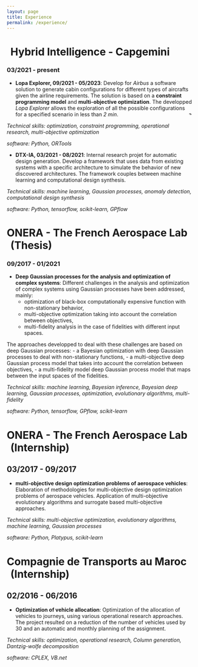 ```yaml
---
layout: page
title: Experience
permalink: /experience/
---
```


# Hybrid Intelligence - Capgemini <img src="https://hebbalali.github.io/Hebbalali/assets/CAP.PA.png" alt="capgemini" style="float:left;width:10;">
### 03/2021 - present

- **Lopa Explorer, 09/2021 - 05/2023**: Develop for *Airbus* a software solution to generate cabin configurations for different types of aircrafts given the airline requirements. The solution is based on a **constraint programming model** and **multi-objective optimization**. The developped *Lopa Explorer* allows the exploration of all the possible configurations for a specified scenario in less than *2 min*.  <img src="https://hebbalali.github.io/Hebbalali/assets/Airbus-Logo-700x394.png" alt="airbus" style="float:right;width:10;">

*Technical skills: optimization, constraint programming, operational research, multi-objective optimization*

*software: Python, ORTools*

- **DTX-IA, 03/2021 - 08/2021**:  Internal research projet for automatic design generation. Develop a framework that uses data from existing systems with a specific architecture to simulate the behavior of new discovered architectures. The framework couples between machine learning and computational design synthesis. 

*Technical skills: machine learning, Gaussian processes, anomaly detection, computational design synthesis*

*software: Python, tensorflow, scikit-learn, GPflow*

# ONERA - The French Aerospace Lab (Thesis) <img src="https://hebbalali.github.io/Hebbalali/assets/onera_logo.png" alt="onera" style="float:left;width:10;">
### 09/2017 - 01/2021

- **Deep Gaussian processes for the analysis and optimization of complex systems**: Different challenges in the analysis and optimization of complex systems using Gaussian processes have been addressed, mainly: 
    - optimization of black-box computationally expensive function with non-stationary behavior,
    - multi-objective optimization taking into account the correlation between objectives,
    - multi-fidelity analysis in the case of fidelities with different input spaces.


The approaches developped to deal with these challenges are based on deep Gaussian processes:
    - a Bayesian optimization with deep Gaussian processes to deal with non-stationary functions,
    - a multi-objective deep Gaussian process model that takes into account the correlation between objectives,
    - a multi-fidelity model deep Gaussian process model that maps between the input spaces of the fidelities.

*Technical skills: machine learning, Bayesian inference, Bayesian deep learning, Gaussian processes, optimization, evolutionary algorithms, multi-fidelity*

*software: Python, tensorflow, GPflow, scikit-learn*

# ONERA - The French Aerospace Lab (Internship) <img src="https://hebbalali.github.io/Hebbalali/assets/onera_logo.png" alt="onera" style="float:left;width:10;">
## 03/2017 - 09/2017

- **multi-objective design optimization problems of aerospace vehicles**: Elaboration of methodologies for multi-objective design optimization problems of aerospace vehicles. Application of multi-objective evolutionary algorithms and surrogate based multi-objective approaches. 

*Technical skills: multi-objective optimization, evolutionary algorithms, machine learning, Gaussian processes*

*software: Python, Platypus, scikit-learn*

# Compagnie de Transports au Maroc (Internship) <img src="https://hebbalali.github.io/Hebbalali/assets/logo_ctm.png" alt="ctm" style="float:left;width:10;">
## 02/2016 - 06/2016

- **Optimization of vehicle allocation**: Optimization of the allocation of vehicles to journeys, using various operational research approaches. The project resulted on a reduction of the number of vehicles used by 30 and an automatic and monthly planning of the
assignment.

*Technical skills: optimization, operational research, Column generation, Dantzig-wolfe decomposition* 

*software: CPLEX, VB.net*

